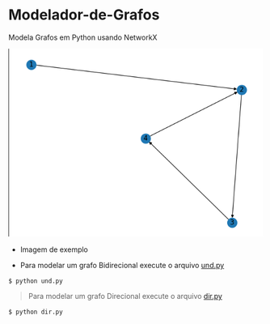 # Modelador-de-Grafos
Modela Grafos  em Python usando NetworkX


![Screenshot](g.png)
- Imagem de exemplo


- Para modelar um grafo Bidirecional execute o arquivo [und.py](https://github.com/SageScroll18144/Modelador-de-Grafos/blob/master/und.py)

```
$ python und.py
```

> Para modelar um grafo Direcional execute o arquivo [dir.py](https://github.com/SageScroll18144/Modelador-de-Grafos/blob/master/dir.py)

```
$ python dir.py
```